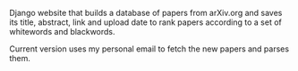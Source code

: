 Django website that builds a database of papers from arXiv.org and saves its title, abstract, link and upload date to rank papers according to a set of whitewords and blackwords.

Current version uses my personal email to fetch the new papers and parses them. 

